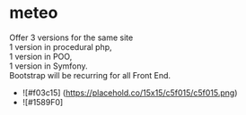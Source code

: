 # meteo
Offer 3 versions for the same site<br>
1 version in procedural php,<br>
1 version in POO,<br>
1 version in Symfony.<br>
Bootstrap will be recurring for all Front End.<br>

- ![#f03c15]
(https://placehold.co/15x15/c5f015/c5f015.png)
- ![#1589F0]
